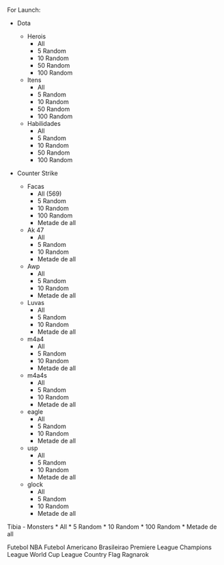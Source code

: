 For Launch:

- Dota
    - Herois 
        * All 
        * 5 Random
        * 10 Random
        * 50 Random
        * 100 Random
    - Itens
        * All
        * 5 Random
        * 10 Random
        * 50 Random
        * 100 Random 
    - Habilidades
        * All
        * 5 Random
        * 10 Random
        * 50 Random
        * 100 Random

- Counter Strike
    - Facas
        * All (569)
        * 5 Random
        * 10 Random
        * 100 Random
        * Metade de all
    - Ak 47
        * All
        * 5 Random
        * 10 Random
        * Metade de all
    - Awp
        * All
        * 5 Random
        * 10 Random
        * Metade de all
    * Luvas
        * All
        * 5 Random
        * 10 Random
        * Metade de all
    - m4a4 
        * All
        * 5 Random
        * 10 Random
        * Metade de all
    - m4a4s
        * All
        * 5 Random
        * 10 Random
        * Metade de all
    - eagle
        * All
        * 5 Random
        * 10 Random
        * Metade de all
    - usp
        * All
        * 5 Random
        * 10 Random
        * Metade de all
    - glock
        * All
        * 5 Random
        * 10 Random
        * Metade de all


Tibia
    - Monsters
        * All
        * 5 Random
        * 10 Random
        * 100 Random
        * Metade de all

Futebol
NBA
Futebol Americano
Brasileirao
Premiere League
Champions League
World Cup League
Country Flag
Ragnarok